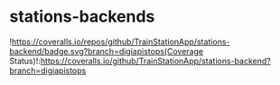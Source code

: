 # stations-backends
!https://coveralls.io/repos/github/TrainStationApp/stations-backend/badge.svg?branch=digiapistops(Coverage Status)!:https://coveralls.io/github/TrainStationApp/stations-backend?branch=digiapistops
